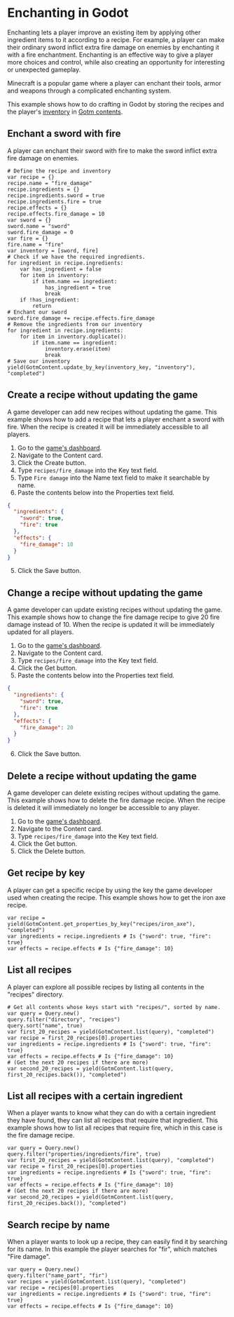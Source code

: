 # Enchanting in Godot

Enchanting lets a player improve an existing item by applying other ingredient items to it according to a recipe. For example, a player can make their ordinary sword inflict extra fire damage on enemies by enchanting it with a fire enchantment. Enchanting is an effective way to give a player more choices and control, while also creating an opportunity for interesting or unexpected gameplay.

Minecraft is a popular game where a player can enchant their tools, armor and weapons through a complicated enchanting system.

This example shows how to do crafting in Godot by storing the recipes and the player's [inventory](./inventory.md) in [Gotm contents](/src/docs/content.md).

## Enchant a sword with fire

A player can enchant their sword with fire to make the sword inflict extra fire damage on enemies.

```gdscript
# Define the recipe and inventory
var recipe = {}
recipe.name = "fire_damage"
recipe.ingredients = {}
recipe.ingredients.sword = true
recipe.ingredients.fire = true
recipe.effects = {}
recipe.effects.fire_damage = 10
var sword = {}
sword.name = "sword"
sword.fire_damage = 0
var fire = {}
fire.name = "fire"
var inventory = [sword, fire]
# Check if we have the required ingredients.
for ingredient in recipe.ingredients:
    var has_ingredient = false
    for item in inventory:
        if item.name == ingredient:
            has_ingredient = true
            break
    if !has_ingredient:
        return
# Enchant our sword
sword.fire_damage += recipe.effects.fire_damage
# Remove the ingredients from our inventory
for ingredient in recipe.ingredients:
    for item in inventory.duplicate():
        if item.name == ingredient:
            inventory.erase(item)
            break
# Save our inventory
yield(GotmContent.update_by_key(inventory_key, "inventory"), "completed")
```

## Create a recipe without updating the game

A game developer can add new recipes without updating the game. This example shows how to add a recipe that lets a player enchant a sword with fire. When the recipe is created it will be immediately accessible to all players.

1. Go to the [game's dashboard](/dashboard/_/_?page=tools).
1. Navigate to the Content card.
1. Click the Create button.
1. Type `recipes/fire_damage` into the Key text field.
1. Type `Fire damage` into the Name text field to make it searchable by name.
1. Paste the contents below into the Properties text field.

```json
{
  "ingredients": {
    "sword": true,
    "fire": true
  },
  "effects": {
    "fire_damage": 10
  }
}
```

5. Click the Save button.

## Change a recipe without updating the game

A game developer can update existing recipes without updating the game. This example shows how to change the fire damage recipe to give 20 fire damage instead of 10. When the recipe is updated it will be immediately updated for all players.

1. Go to the [game's dashboard](/dashboard/_/_?page=tools).
1. Navigate to the Content card.
1. Type `recipes/fire_damage` into the Key text field.
1. Click the Get button.
1. Paste the contents below into the Properties text field.

```json
{
  "ingredients": {
    "sword": true,
    "fire": true
  },
  "effects": {
    "fire_damage": 20
  }
}
```

6. Click the Save button.

## Delete a recipe without updating the game

A game developer can delete existing recipes without updating the game. This example shows how to delete the fire damage recipe. When the recipe is deleted it will immediately no longer be accessible to any player.

1. Go to the [game's dashboard](/dashboard/_/_?page=tools).
1. Navigate to the Content card.
1. Type `recipes/fire_damage` into the Key text field.
1. Click the Get button.
1. Click the Delete button.

## Get recipe by key

A player can get a specific recipe by using the key the game developer used when creating the recipe. This example shows how to get the iron axe recipe.

```gdscript
var recipe = yield(GotmContent.get_properties_by_key("recipes/iron_axe"), "completed")
var ingredients = recipe.ingredients # Is {"sword": true, "fire": true}
var effects = recipe.effects # Is {"fire_damage": 10}
```

## List all recipes

A player can explore all possible recipes by listing all contents in the "recipes" directory.

```gdscript
# Get all contents whose keys start with "recipes/", sorted by name.
var query = Query.new()
query.filter("directory", "recipes")
query.sort("name", true)
var first_20_recipes = yield(GotmContent.list(query), "completed")
var recipe = first_20_recipes[0].properties
var ingredients = recipe.ingredients # Is {"sword": true, "fire": true}
var effects = recipe.effects # Is {"fire_damage": 10}
# (Get the next 20 recipes if there are more)
var second_20_recipes = yield(GotmContent.list(query, first_20_recipes.back()), "completed")
```

## List all recipes with a certain ingredient

When a player wants to know what they can do with a certain ingredient they have found, they can list all recipes that require that ingredient. This example shows how to list all recipes that require fire, which in this case is the fire damage recipe.

```gdscript
var query = Query.new()
query.filter("properties/ingredients/fire", true)
var first_20_recipes = yield(GotmContent.list(query), "completed")
var recipe = first_20_recipes[0].properties
var ingredients = recipe.ingredients # Is {"sword": true, "fire": true}
var effects = recipe.effects # Is {"fire_damage": 10}
# (Get the next 20 recipes if there are more)
var second_20_recipes = yield(GotmContent.list(query, first_20_recipes.back()), "completed")
```

## Search recipe by name

When a player wants to look up a recipe, they can easily find it by searching for its name. In this example the player searches for "fir", which matches "Fire damage".

```gdscript
var query = Query.new()
query.filter("name_part", "fir")
var recipes = yield(GotmContent.list(query), "completed")
var recipe = recipes[0].properties
var ingredients = recipe.ingredients # Is {"sword": true, "fire": true}
var effects = recipe.effects # Is {"fire_damage": 10}
```
